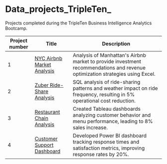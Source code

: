 # Data_projects_TripleTen_
Projects completed during the TripleTen Business Intelligence Analytics Bootcamp.

| Project number | Title | Description |
|---------------|-------|-------------|
| 1 | [NYC Airbnb Market Analysis](./nyc-airbnb-analysis) | Analysis of Manhattan's Airbnb market to provide investment recommendations and revenue optimization strategies using Excel. |
| 2 | [Zuber Ride-Share Analysis](./zuber-ride-analysis) | SQL analysis of ride-sharing patterns and weather impact on ride frequency, resulting in 5% operational cost reduction. |
| 3 | [Restaurant Chain Analysis](./restaurant-analysis) | Created Tableau dashboards analyzing customer behavior and menu performance, leading to 8% sales increase. |
| 4 | [Customer Support Dashboard](./support-dashboard) | Developed Power BI dashboard tracking response times and satisfaction metrics, improving response rates by 20%. |

